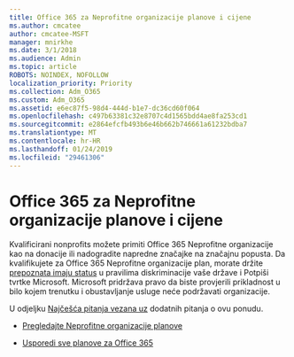 ```yaml
---
title: Office 365 za Neprofitne organizacije planove i cijene
ms.author: cmcatee
author: cmcatee-MSFT
manager: mnirkhe
ms.date: 3/1/2018
ms.audience: Admin
ms.topic: article
ROBOTS: NOINDEX, NOFOLLOW
localization_priority: Priority
ms.collection: Adm_O365
ms.custom: Adm_O365
ms.assetid: e6ec87f5-98d4-444d-b1e7-dc36cd60f064
ms.openlocfilehash: c497b63381c32e8707c4d1565bdd4ae8fa253cd1
ms.sourcegitcommit: e2864efcfb493b6e46b662b746661a61232bdba7
ms.translationtype: MT
ms.contentlocale: hr-HR
ms.lasthandoff: 01/24/2019
ms.locfileid: "29461306"
---
```

# <a name="office-365-for-nonprofit-plans-and-pricing"></a>Office 365 za Neprofitne organizacije planove i cijene

Kvalificirani nonprofits možete primiti Office 365 Neprofitne organizacije kao na donacije ili nadogradite napredne značajke na značajnu popusta. Da kvalifikujete za Office 365 Neprofitne organizacije plan, morate držite [prepoznata imaju status](https://go.microsoft.com/fwlink/p/?LinkID=330253) u pravilima diskriminacije vaše države i Potpiši tvrtke Microsoft. Microsoft pridržava pravo da biste provjerili prikladnost u bilo kojem trenutku i obustavljanje usluge neće podržavati organizacije. 
  
U odjeljku [Najčešća pitanja vezana uz](https://products.office.com/en-us/nonprofit/office-365-nonprofit) dodatnih pitanja o ovu ponudu. 
  
- [Pregledajte Neprofitne organizacije planove](https://products.office.com/en-us/nonprofit/office-365-nonprofit-plans-and-pricing?tab=1)
    
- [Usporedi sve planove za Office 365](https://products.office.com/en-us/business/compare-more-office-365-for-business-plans)
    

